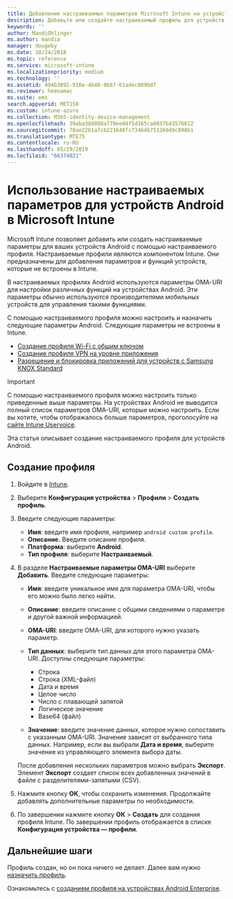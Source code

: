 ```yaml
---
title: Добавление настраиваемых параметров Microsoft Intune на устройства Android — Azure | Документация Майкрософт
description: Добавьте или создайте настраиваемый профиль для устройств Android, чтобы создать профиль Wi-Fi с предварительным ключом, создать профиль VPN на уровне приложения или разрешить или запретить приложения для устройств Samsung Knox Standard в Microsoft Intune
keywords: ''
author: MandiOhlinger
ms.author: mandia
manager: dougeby
ms.date: 10/24/2018
ms.topic: reference
ms.service: microsoft-intune
ms.localizationpriority: medium
ms.technology: ''
ms.assetid: 494b3892-916e-4b40-9b67-61adec889bdf
ms.reviewer: heenamac
ms.suite: ems
search.appverid: MET150
ms.custom: intune-azure
ms.collection: M365-identity-device-management
ms.openlocfilehash: 39aba38d808a770ee04f5d165ca8037b43576812
ms.sourcegitcommit: 78ae22b1a7cb221648fc7346db751269d9c898b1
ms.translationtype: MTE75
ms.contentlocale: ru-RU
ms.lasthandoff: 05/29/2019
ms.locfileid: "66374021"
---
```

# <a name="use-custom-settings-for-android-devices-in-microsoft-intune"></a>Использование настраиваемых параметров для устройств Android в Microsoft Intune

Microsoft Intune позволяет добавить или создать настраиваемые параметры для ваших устройств Android с помощью настраиваемого профиля. Настраиваемые профили являются компонентом Intune. Они предназначены для добавления параметров и функций устройств, которые не встроены в Intune.

В настраиваемых профилях Android используются параметры OMA-URI для настройки различных функций на устройствах Android. Эти параметры обычно используются производителями мобильных устройств для управления такими функциями.

С помощью настраиваемого профиля можно настроить и назначить следующие параметры Android. Следующие параметры не встроены в Intune.

- [Создание профиля Wi-Fi с общим ключом](/intune/wi-fi-profile-shared-key)
- [Создание профиля VPN на уровне приложения](/intune/android-pulse-secure-per-app-vpn)
- [Разрешение и блокировка приложений для устройств с Samsung KNOX Standard](/intune/samsung-knox-apps-allow-block)

>[!IMPORTANT]
> С помощью настраиваемого профиля можно настроить только приведенные выше параметры. На устройствах Android не выводится полный список параметров OMA-URI, которые можно настроить. Если вы хотите, чтобы отображалось больше параметров, проголосуйте на [сайте Intune Uservoice](https://microsoftintune.uservoice.com/forums/291681-ideas).

Эта статья описывает создание настраиваемого профиля для устройств Android.

## <a name="create-the-profile"></a>Создание профиля

1. Войдите в [Intune](https://go.microsoft.com/fwlink/?linkid=2090973).
2. Выберите **Конфигурация устройства** > **Профили** > **Создать профиль**.
3. Введите следующие параметры:

    - **Имя**: введите имя профиля, например `android custom profile`.
    - **Описание.** Введите описание профиля.
    - **Платформа**: выберите **Android**.
    - **Тип профиля**: выберите **Настраиваемый**.

4. В разделе **Настраиваемые параметры OMA-URI** выберите **Добавить**. Введите следующие параметры:

    - **Имя**: введите уникальное имя для параметра OMA-URI, чтобы его можно было легко найти.
    - **Описание**: введите описание с общими сведениями о параметре и другой важной информацией.
    - **OMA-URI**: введите OMA-URI, для которого нужно указать параметр.
    - **Тип данных**: выберите тип данных для этого параметра OMA-URI. Доступны следующие параметры:

      - Строка
      - Строка (XML-файл)
      - Дата и время
      - Целое число
      - Число с плавающей запятой
      - Логическое значение
      - Base64 (файл)

    - **Значение**: введите значение данных, которое нужно сопоставить с указанным OMA-URI. Значение зависит от выбранного типа данных. Например, если вы выбрали **Дата и время**, выберите значение из управляющего элемента выбора даты.

    После добавления нескольких параметров можно выбрать **Экспорт**. Элемент **Экспорт** создает список всех добавленных значений в файле с разделителями-запятыми (CSV).

5. Нажмите кнопку **OK**, чтобы сохранить изменения. Продолжайте добавлять дополнительные параметры по необходимости. 
6. По завершении нажмите кнопку **ОК**  >  **Создать** для создания профиля Intune. По завершении профиль отображается в списке **Конфигурация устройства — профили**.

## <a name="next-steps"></a>Дальнейшие шаги

Профиль создан, но он пока ничего не делает. Далее вам нужно [назначить профиль](device-profile-assign.md).

Ознакомьтесь с [созданием профиля на устройствах Android Enterprise](custom-settings-android-for-work.md).
